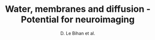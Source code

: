 ---
cat: ciel
subcat: neurophysics
bestof: false
author: D. Le Bihan et al.
title: Water, membranes and diffusion  - Potential for neuroimaging
year: 2008
type: misc
---